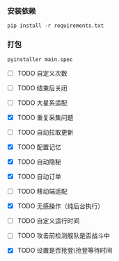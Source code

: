 ### 安装依赖
```shell
pip install -r requirements.txt
```

### 打包
```shell
pyinstaller main.spec
```

- [ ]  TODO 自定义次数
- [ ]  TODO 结束后关闭
- [ ]  TODO 大星系适配
- [x]  TODO 重复采集问题
- [ ]  TODO 自动拉取更新
- [x]  TODO 配置记忆
- [x]  TODO 自动隐秘
- [x]  TODO 自动订单
- [ ]  TODO 移动端适配
- [x]  TODO 无感操作（纯后台执行）
- [ ]  TODO 自定义运行时间
- [ ]  TODO 攻击前检测舰队是否战斗中
- [x]  TODO 设置是否抢登\抢登等待时间

